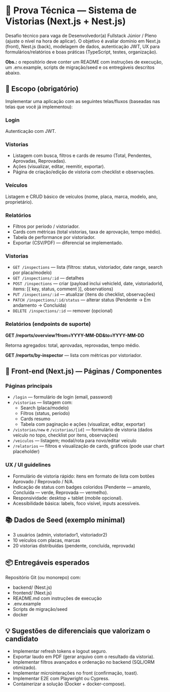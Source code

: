 # 🚗 Prova Técnica — Sistema de Vistorias (Next.js + Nest.js)

Desafio técnico para vaga de Desenvolvedor(a) Fullstack Júnior / Pleno (ajuste o nível na hora de aplicar).
O objetivo é avaliar domínio em Next.js (front), Nest.js (back), modelagem de dados, autenticação JWT, UX para formulários/relatórios e boas práticas (TypeScript, testes, organização).

**Obs.:** o repositório deve conter um README com instruções de execução, um .env.example, scripts de migração/seed e os entregáveis descritos abaixo.

## 🔎 Escopo (obrigatório)

Implementar uma aplicação com as seguintes telas/fluxos (baseadas nas telas que você já implementou):

### Login

Autenticação com JWT.

### Vistorias

- Listagem com busca, filtros e cards de resumo (Total, Pendentes, Aprovadas, Reprovadas).
- Ações (visualizar, editar, reemitir, exportar).
- Página de criação/edição de vistoria com checklist e observações.

### Veículos

Listagem e CRUD básico de veículos (nome, placa, marca, modelo, ano, proprietário).

### Relatórios

- Filtros por período / vistoriador.
- Cards com métricas (total vistorias, taxa de aprovação, tempo médio).
- Tabela de performance por vistoriador.
- Exportar (CSV/PDF) — diferencial se implementado.

### Vistorias

- `GET /inspections` — lista (filtros: status, vistoriador, date range, search por placa/modelo)
- `GET /inspections/:id` — detalhes
- `POST /inspections` — criar (payload inclui vehicleId, date, vistoriadorId, items: [{ key, status, comment }], observations)
- `PUT /inspections/:id` — atualizar (itens do checklist, observações)
- `PATCH /inspections/:id/status` — alterar status (Pendente → Em andamento → Concluída)
- `DELETE /inspections/:id` — remover (opcional)

### Relatórios (endpoints de suporte)

**GET /reports/overview?from=YYYY-MM-DD&to=YYYY-MM-DD**

Retorna agregados: total, aprovadas, reprovadas, tempo médio.

**GET /reports/by-inspector** — lista com métricas por vistoriador.


## 🧩 Front-end (Next.js) — Páginas / Componentes

### Páginas principais

- `/login` — formulário de login (email, password)
- `/vistorias` — listagem com:
  - Search (placa/modelo)
  - Filtros (status, período)
  - Cards resumo
  - Tabela com paginação e ações (visualizar, editar, exportar)
- `/vistorias/new` e `/vistorias/[id]` — formulário de vistoria (dados veículo no topo, checklist por itens, observações)
- `/veiculos` — listagem; modal/rota para novo/editar veículo
- `/relatorios` — filtros e visualização de cards, gráficos (pode usar chart placeholder)

### UX / UI guidelines

- Formulário de vistoria rápido: itens em formato de lista com botões Aprovado / Reprovado / N/A.
- Indicação de status com badges coloridos (Pendente — amarelo, Concluída — verde, Reprovada — vermelho).
- Responsividade: desktop + tablet (mobile opcional).
- Acessibilidade básica: labels, foco visível, inputs acessíveis.

## 📚 Dados de Seed (exemplo minimal)

- 3 usuários (admin, vistoriador1, vistoriador2)
- 10 veículos com placas, marcas
- 20 vistorias distribuídas (pendente, concluída, reprovada)

## 📦 Entregáveis esperados

Repositório Git (ou monorepo) com:

- backend/ (Nest.js)
- frontend/ (Next.js)
- README.md com instruções de execução
- .env.example
- Scripts de migração/seed
- docker

## 💡 Sugestões de diferenciais que valorizam o candidato

- Implementar refresh tokens e logout seguro.
- Exportar laudo em PDF (gerar arquivo com o resultado da vistoria).
- Implementar filtros avançados e ordenação no backend (SQL/ORM otimizado).
- Implementar microinterações no front (confirmação, toast).
- Implementar E2E com Playwright ou Cypress.
- Containerizar a solução (Docker + docker-compose).
